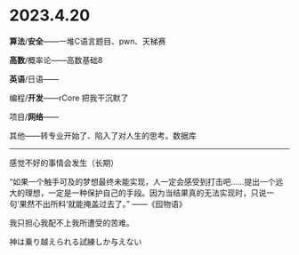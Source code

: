 # 2023.4.20

**算法**/**安全**——一堆C语言题目、pwn、天梯赛

**高数**/概率论——高数基础8

**英语**/日语——

编程/**开发**——rCore 把我干沉默了

项目/**网络**——

其他——转专业开始了、陷入了对人生的思考。数据库

------

感觉不好的事情会发生（长期）

“如果一个触手可及的梦想最终未能实现，人一定会感受到打击吧……提出一个远大的理想，一定是一种保护自己的手段。因为当结果真的无法实现时，只说一句‘果然不出所料’就能掩盖过去了。” ——《囮物语》

我只担心我配不上我所遭受的苦难。

神は乗り越えられる試練しか与えない

